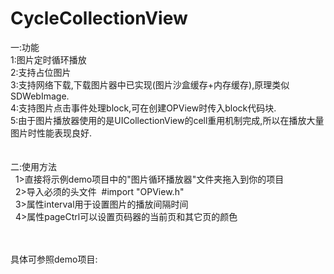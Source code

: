 # CycleCollectionView<br />
一:功能<br />
1:图片定时循环播放<br />
2:支持占位图片<br />
3:支持网络下载,下载图片器中已实现(图片沙盒缓存+内存缓存),原理类似SDWebImage.<br />
4:支持图片点击事件处理block,可在创建OPView时传入block代码块.<br />
5:由于图片播放器使用的是UICollectionView的cell重用机制完成,所以在播放大量图片时性能表现良好.<br />
<br />
<br />
二:使用方法<br />
&nbsp; 1&gt;直接将示例demo项目中的&quot;图片循环播放器&quot;文件夹拖入到你的项目<br />
&nbsp; 2&gt;导入必须的头文件 &nbsp;#import &quot;OPView.h&quot;<br />
&nbsp; 3&gt;属性interval用于设置图片的播放间隔时间<br />
&nbsp; 4&gt;属性pageCtrl可以设置页码器的当前页和其它页的颜色<br />

<br />
<br />
具体可参照demo项目:<br />

